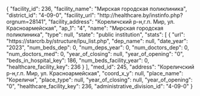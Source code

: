 {
    "facility_id": 236,
    "facility_name": "Мирская городская поликлиника",
    "district_id": "4-09-0",
    "facility_url": "http:\/\/healthcare.by\/instinfo.php?orgnum=28141",
    "facility_address": "Кореличский р-н,г.п. Мир, ул. Красноармейская",
    "ap_1": "4",
    "name": "Мирская городская поликлиника",
    "type": null,
    "state": "public institution",
    "stats": [
        {
            "url": "https:\/\/starcrb.by\/structure\/lpu_list.php",
            "dep_name": null,
            "date_year": "2023",
            "num_beds_dep": 0,
            "num_deps_year": 0,
            "num_doctors_dep": 0,
            "num_doctors_med": 0,
            "year_of_closing": null,
            "year_of_opening": "0",
            "beds_in_hospital_key": 186,
            "num_beds_facility_year": 0,
            "healthcare_facility_key": 236
        }
    ],
    "med_id": 245,
    "address": "Кореличский р-н,г.п. Мир, ул. Красноармейская",
    "coord_x_y": null,
    "place_name": "Кореличи",
    "place_type": null,
    "year_of_closing": null,
    "year_of_opening": "0",
    "healthcare_facility_key": 236,
    "administrative_division_id": "4-09-0"
}